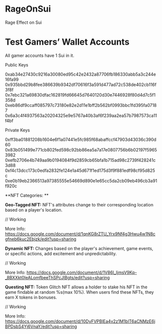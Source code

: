 # RageOnSui
Rage Effect on Sui

# Test Gamers’ Wallet Accounts

All gamer accounts have 1 Sui in it.

Public Keys

0xab34e27430c9216a30080ed95c42e2432a87706fb186330abb5a3c244e16fa99
0x935bbd29b8fee386639b9342df70616f3a591d477ad72c538de402cb116f3f8f
0x7ebc321a69830dfac162819fd66645d7640120d30e7446928f80d4d7c5f1358d
0xeb86df9ccaff085797c73180e82e2d11e1bff2b562bf0993bbc1fd395fa07187
0x6a3c4f4937563a20204325e9e5767a40b3af6f239aa2ea57b7987573ca11f4bf

Private Keys

0xff3ba01881208b1604e6f1a07441e5fc985f68abaffccf47903d43036c390d60
0x83b051499e771cb802fed598c92bb86ea5a7a17e0807756b6b02197f59653982
0xefb2706e4b749aa9b0194084f9d2859cb65bfa1b715ad98c2739f428241c3d88
0xf4c13dcc173c0edfa2832fe124e1a45d671f1ed175d3f9f881edf98cf95d825c
0xe0b19eb2366513a97385555e54669d890e1e65cc5da2cb09eb496cb3a91f920c


**NFT Categories: **

**Geo-Tagged NFT:**
NFT's attributes change to their corresponding location based on a player's location.

// Working

More Info: https://docs.google.com/document/d/1qnKG8rZTU_Yrx9Nf4g3Hwu4w1N8cgfneb6kuc2Ebjzk/edit?usp=sharing

**Dynamic NFT:**
Changes based on the player's achievement, game events, or specific actions, add excitement and unpredictability.

// Working

More Info: https://docs.google.com/document/d/1V86I_IjmsV9Kp-_8BXXkt0IeALomfbeeThSPcJlBgts/edit?usp=sharing 

**Questing NFT:**
Token Glitch NFT allows a holder to stake his NFT in the game findable at random %s(max 10%). When users find these NFTs, they earn X tokens in bonuses.

// Working

More Info: https://docs.google.com/document/d/10DyFVPBlEa4v2z1M1blT6aCNMzE6jBPDsbS4Yj6VnaY/edit?usp=sharing

